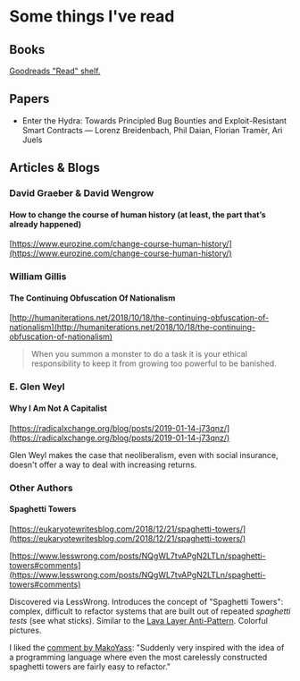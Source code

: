 # Some things I've read

## Books

[Goodreads "Read" shelf.](https://www.goodreads.com/review/list/36366622-tom-hutchinson?order=d&shelf=read&sort=date_read)

## Papers

- Enter the Hydra: Towards Principled Bug Bounties and Exploit-Resistant Smart Contracts — Lorenz Breidenbach, Phil Daian, Florian Tramèr, Ari Juels

## Articles & Blogs

### David Graeber & David Wengrow

#### How to change the course of human history (at least, the part that’s already happened)

[https://www.eurozine.com/change-course-human-history/](https://www.eurozine.com/change-course-human-history/)

### William Gillis

#### The Continuing Obfuscation Of Nationalism

[http://humaniterations.net/2018/10/18/the-continuing-obfuscation-of-nationalism](http://humaniterations.net/2018/10/18/the-continuing-obfuscation-of-nationalism)

> When you summon a monster to do a task it is your ethical responsibility to keep it from growing too powerful to be banished.

### E. Glen Weyl

#### Why I Am Not A Capitalist

[https://radicalxchange.org/blog/posts/2019-01-14-j73qnz/](https://radicalxchange.org/blog/posts/2019-01-14-j73qnz/)

Glen Weyl makes the case that neoliberalism, even with social insurance, doesn't offer a way to deal with increasing returns.

### Other Authors

#### Spaghetti Towers

[https://eukaryotewritesblog.com/2018/12/21/spaghetti-towers/](https://eukaryotewritesblog.com/2018/12/21/spaghetti-towers/)

[https://www.lesswrong.com/posts/NQgWL7tvAPgN2LTLn/spaghetti-towers#comments](https://www.lesswrong.com/posts/NQgWL7tvAPgN2LTLn/spaghetti-towers#comments)

Discovered via LessWrong. Introduces the concept of "Spaghetti Towers": complex, difficult to refactor systems that are built out of repeated *spaghetti tests* (see what sticks). Similar to the [Lava Layer Anti-Pattern](https://mikehadlow.blogspot.com/2014/12/the-lava-layer-anti-pattern.html). Colorful pictures.

I liked the [comment by MakoYass](https://www.lesswrong.com/posts/NQgWL7tvAPgN2LTLn/spaghetti-towers#iTTrtXD2D3j5c5ZTi): "Suddenly very inspired with the idea of a programming language where even the most carelessly constructed spaghetti towers are fairly easy to refactor."
